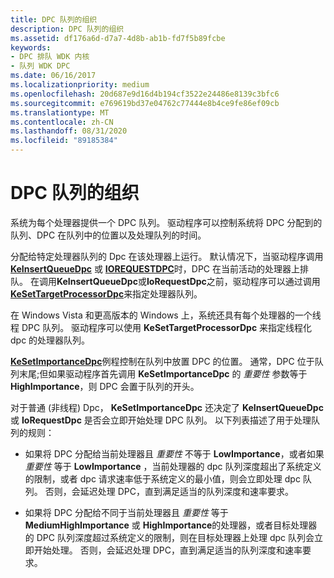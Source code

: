 ```yaml
---
title: DPC 队列的组织
description: DPC 队列的组织
ms.assetid: df176a6d-d7a7-4d8b-ab1b-fd7f5b89fcbe
keywords:
- DPC 排队 WDK 内核
- 队列 WDK DPC
ms.date: 06/16/2017
ms.localizationpriority: medium
ms.openlocfilehash: 20d687e9d16d4b194cf3522e24486e8139c3bfc6
ms.sourcegitcommit: e769619bd37e04762c77444e8b4ce9fe86ef09cb
ms.translationtype: MT
ms.contentlocale: zh-CN
ms.lasthandoff: 08/31/2020
ms.locfileid: "89185384"
---
```

# <a name="organization-of-dpc-queues"></a>DPC 队列的组织


系统为每个处理器提供一个 DPC 队列。 驱动程序可以控制系统将 DPC 分配到的队列、DPC 在队列中的位置以及处理队列的时间。

分配给特定处理器队列的 Dpc 在该处理器上运行。 默认情况下，当驱动程序调用 [**KeInsertQueueDpc**](/windows-hardware/drivers/ddi/wdm/nf-wdm-keinsertqueuedpc) 或 [**IOREQUESTDPC**](/windows-hardware/drivers/ddi/wdm/nf-wdm-iorequestdpc)时，DPC 在当前活动的处理器上排队。 在调用**KeInsertQueueDpc**或**IoRequestDpc**之前，驱动程序可以通过调用[**KeSetTargetProcessorDpc**](/windows-hardware/drivers/ddi/ntddk/nf-ntddk-kesettargetprocessordpc)来指定处理器队列。

在 Windows Vista 和更高版本的 Windows 上，系统还具有每个处理器的一个线程 DPC 队列。 驱动程序可以使用 **KeSetTargetProcessorDpc** 来指定线程化 dpc 的处理器队列。

[**KeSetImportanceDpc**](/windows-hardware/drivers/ddi/ntddk/nf-ntddk-kesetimportancedpc)例程控制在队列中放置 DPC 的位置。 通常，DPC 位于队列末尾;但如果驱动程序首先调用 **KeSetImportanceDpc** 的 *重要性* 参数等于 **HighImportance**，则 DPC 会置于队列的开头。

对于普通 (非线程) Dpc， **KeSetImportanceDpc** 还决定了 **KeInsertQueueDpc** 或 **IoRequestDpc** 是否会立即开始处理 DPC 队列。 以下列表描述了用于处理队列的规则：

-   如果将 DPC 分配给当前处理器且 *重要性* 不等于 **LowImportance**，或者如果 *重要性* 等于 **LowImportance** ，当前处理器的 dpc 队列深度超出了系统定义的限制，或者 dpc 请求速率低于系统定义的最小值，则会立即处理 dpc 队列。 否则，会延迟处理 DPC，直到满足适当的队列深度和速率要求。

-   如果将 DPC 分配给不同于当前处理器且 *重要性* 等于 **MediumHighImportance** 或 **HighImportance**的处理器，或者目标处理器的 DPC 队列深度超过系统定义的限制，则在目标处理器上处理 dpc 队列会立即开始处理。 否则，会延迟处理 DPC，直到满足适当的队列深度和速率要求。

 

